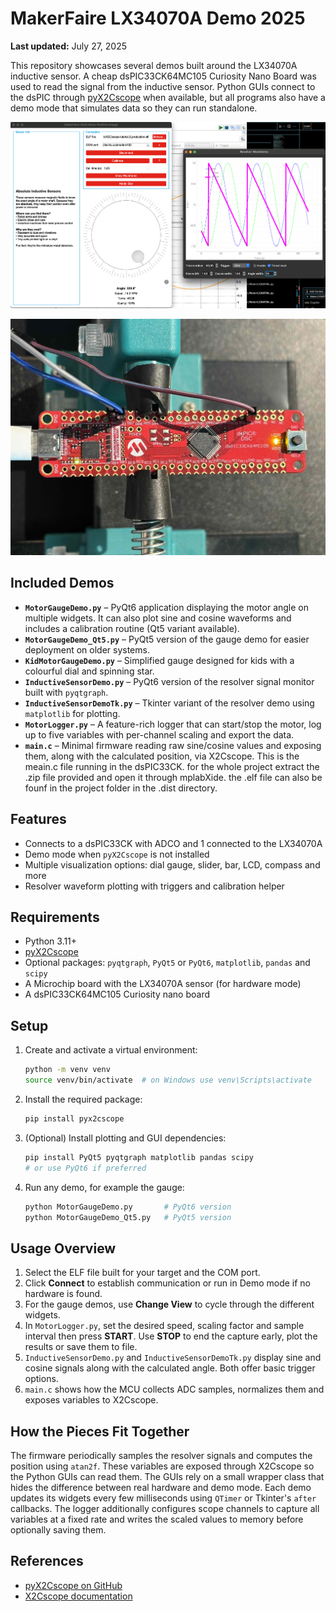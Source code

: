 # MakerFaire LX34070A Demo 2025

**Last updated:** July 27, 2025

This repository showcases several demos built around the LX34070A inductive sensor. A cheap dsPIC33CK64MC105 Curiosity Nano Board was used to read the signal from the inductive sensor. Python GUIs connect to the dsPIC through [pyX2Cscope]([https://github.com/X2Cscope/pyx2cscope](https://x2cscope.github.io/pyx2cscope/)) when available, but all programs also have a demo mode that simulates data so they can run standalone.

![GUI Demo](GUIMotorGaugeDemo.png)

![dsPIC33CK with Hardware Connection to LX34070A](realhardware.jpg)

## Included Demos

- **`MotorGaugeDemo.py`** – PyQt6 application displaying the motor angle on multiple widgets. It can also plot sine and cosine waveforms and includes a calibration routine (Qt5 variant available).
- **`MotorGaugeDemo_Qt5.py`** – PyQt5 version of the gauge demo for easier deployment on older systems.
- **`KidMotorGaugeDemo.py`** – Simplified gauge designed for kids with a colourful dial and spinning star.
- **`InductiveSensorDemo.py`** – PyQt6 version of the resolver signal monitor built with `pyqtgraph`.
- **`InductiveSensorDemoTk.py`** – Tkinter variant of the resolver demo using `matplotlib` for plotting.
- **`MotorLogger.py`** – A feature-rich logger that can start/stop the motor, log up to five variables with per-channel scaling and export the data.
- **`main.c`** – Minimal firmware reading raw sine/cosine values and exposing them, along with the calculated position, via X2Cscope. This is the meain.c file running in the dsPIC33CK. for the whole project extract the .zip file provided and open it through mplabXide. the .elf file can also be founf in the project folder in the .dist directory.

## Features

- Connects to a dsPIC33CK with ADCO and 1 connected to the LX34070A
- Demo mode when `pyX2Cscope` is not installed
- Multiple visualization options: dial gauge, slider, bar, LCD, compass and more
- Resolver waveform plotting with triggers and calibration helper

## Requirements

- Python 3.11+
- [pyX2Cscope](https://pypi.org/project/pyx2cscope/)
- Optional packages: `pyqtgraph`, `PyQt5` or `PyQt6`, `matplotlib`, `pandas` and `scipy`
- A Microchip board with the LX34070A sensor (for hardware mode)
- A dsPIC33CK64MC105 Curiosity nano board

## Setup

1. Create and activate a virtual environment:
   ```bash
   python -m venv venv
   source venv/bin/activate  # on Windows use venv\Scripts\activate
   ```
2. Install the required package:
   ```bash
   pip install pyx2cscope
   ```
3. (Optional) Install plotting and GUI dependencies:
   ```bash
   pip install PyQt5 pyqtgraph matplotlib pandas scipy
   # or use PyQt6 if preferred
   ```
4. Run any demo, for example the gauge:
   ```bash
   python MotorGaugeDemo.py       # PyQt6 version
   python MotorGaugeDemo_Qt5.py   # PyQt5 version
   ```

## Usage Overview

1. Select the ELF file built for your target and the COM port.
2. Click **Connect** to establish communication or run in Demo mode if no hardware is found.
3. For the gauge demos, use **Change View** to cycle through the different widgets.
4. In `MotorLogger.py`, set the desired speed, scaling factor and sample interval then press **START**. Use **STOP** to end the capture early, plot the results or save them to file.
5. `InductiveSensorDemo.py` and `InductiveSensorDemoTk.py` display sine and cosine signals along with the calculated angle. Both offer basic trigger options.
6. `main.c` shows how the MCU collects ADC samples, normalizes them and exposes variables to X2Cscope.

## How the Pieces Fit Together

The firmware periodically samples the resolver signals and computes the position using `atan2f`. These variables are exposed through X2Cscope so the Python GUIs can read them. The GUIs rely on a small wrapper class that hides the difference between real hardware and demo mode. Each demo updates its widgets every few milliseconds using `QTimer` or Tkinter's `after` callbacks. The logger additionally configures scope channels to capture all variables at a fixed rate and writes the scaled values to memory before optionally saving them.

## References

- [pyX2Cscope on GitHub](https://github.com/X2Cscope/pyx2cscope)
- [X2Cscope documentation](https://x2cscope.github.io/)

